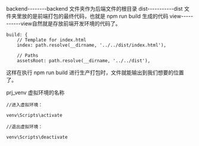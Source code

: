 backend--------backend 文件夹作为后端文件的根目录
dist-----------dist 文件夹里放的是前端打包的最终代码，也就是 npm run build 生成的代码
view-----------view自然就是存放前端开发环境的代码了。

```
build: {
    // Template for index.html
    index: path.resolve(__dirname, '../../dist/index.html'),

    // Paths
    assetsRoot: path.resolve(__dirname, '../../dist'),
```
这样在执行 npm run build 进行生产打包时，文件就能输出到我们想要的位置了。

prj_venv  虚拟环境的名称

```
//进入虚拟环境：

venv\Scripts\activate

//退出虚拟环境：

venv\Scripts\deactivate

```
